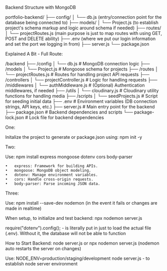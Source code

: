 Backend Structure with MongoDB

portfolio-backend/
├── config/
│   └── db.js (entry/connection point for the database being connected to)
├── models/
│   └── Project.js (to establish project's schema markup and logic around schema if needed)
├── routes/
│   └── projectRoutes.js (main purpose is just to map routes with using GET, POST and DELETE ability)
├── .env (where we put our login information and set the port we logging in from)
├── server.js
└── package.json


Explained A Bit - Full Route:

/backend
├── /config
│   └── db.js              # MongoDB connection logic
├── /models
│   └── Project.js         # Mongoose schema for projects
├── /routes
│   └── projectRoutes.js   # Routes for handling project API requests
├── /controllers
│   └── projectController.js  # Logic for handling requests
├── /middlewares
│   └── authMiddleware.js  # (Optional) Authentication middlewares, if needed
├── /utils
│   └── cloudinary.js      # Cloudinary utility functions for handling media
├── /scripts
│   └── seedProjects.js    # Script for seeding initial data
├── .env                   # Environment variables (DB connection strings, API keys, etc.)
├── server.js              # Main entry point for the backend
├── package.json           # Backend dependencies and scripts
└── package-lock.json      # Lock file for backend dependencies


One:

Initalize the project to generate or package.json using: npm init -y

Two:

Use: npm install express mongoose dotenv cors body-parser

	•	express: Framework for building APIs.
	•	mongoose: MongoDB object modeling.
	•	dotenv: Manage environment variables.
	•	cors: Handle cross-origin requests.
	•	body-parser: Parse incoming JSON data.


Three: 

Use: npm install --save-dev nodemon (in the event it fails or changes are made in realtime)


When setup, to initialize and test backend: npx nodemon server.js

require("dotenv").config(); - is literally put in just to load the actual file (.env). Without it, the database will not be able to function


How to Start Backend: node server.js or npx nodemon server.js (nodemon auto restarts the server on changes)


Use: NODE_ENV=production/staging/development node server.js - to establish node server environment
